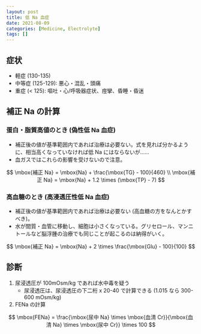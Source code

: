 ```yaml
---
layout: post
title: 低 Na 血症
date: 2021-08-09
categories: [Medicine, Electrolyte]
tags: []
---
```


## 症状
- 軽症 (130-135)
- 中等症 (125-129): 悪心・混乱・頭痛
- 重症 (< 125): 嘔吐・心/呼吸器症状、痙攣、昏睡・昏迷

## 補正 Na の計算
### 蛋白・脂質高値のとき (偽性低 Na 血症)
- 補正後の値が基準範囲内であれば治療は必要ない。式を見れば分かるように、相当高くなっていなければ低 Na にはならないが……
- 血ガスではこれらの影響を受けないので注意。

$$
\mbox{補正 Na} = \mbox{Na} + \frac{\mbox{TG} - 100}{460} \\
\mbox{補正 Na} = \mbox{Na} + 1.2 \times (\mbox{TP} - 7)
$$

### 高血糖のとき (高浸透圧性低 Na 血症)
- 補正後の値が基準範囲内であれば治療は必要ない (高血糖の方をなんとかすべき)。
- 水が間質・血管に移動し、細胞は小さくなっている。グリセロール、マンニトールなど脳浮腫の治療でも同じことが起こるのは納得がいく。

$$
\mbox{補正 Na} = \mbox{Na} + 2 \times \frac{\mbox{Glu} - 100}{100}
$$

## 診断
1. 尿浸透圧が 100mOsm/kg であれば水中毒を疑う
   - 尿浸透圧は、尿浸透圧の下二桁 x 20-40 で計算できる (1.015 なら 300-600 mOsm/kg)
2. FENa の計算

$$
\mbox{FENa} = \frac{\mbox{尿中 Na} \times \mbox{血清 Cr}}{\mbox{血清 Na} \times \mbox{尿中 Cr}} \times 100
$$
